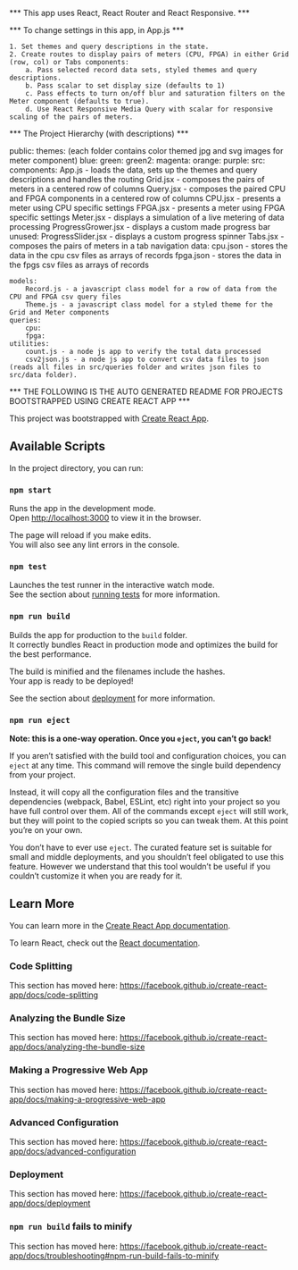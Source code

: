 *** This app uses React, React Router and React Responsive. ***

*** To change settings in this app, in App.js ***

    1. Set themes and query descriptions in the state.
    2. Create routes to display pairs of meters (CPU, FPGA) in either Grid (row, col) or Tabs components:
        a. Pass selected record data sets, styled themes and query descriptions.
        b. Pass scalar to set display size (defaults to 1)
        c. Pass effects to turn on/off blur and saturation filters on the Meter component (defaults to true).
        d. Use React Responsive Media Query with scalar for responsive scaling of the pairs of meters.

*** The Project Hierarchy (with descriptions) ***

public:
    themes: (each folder contains color themed jpg and svg images for meter component)
        blue:
        green:
        green2:
        magenta:
        orange:
        purple:
src:
    components:
        App.js - loads the data, sets up the themes and query descriptions and handles the routing
        Grid.jsx - composes the pairs of meters in a centered row of columns
        Query.jsx - composes the paired CPU and FPGA components in a centered row of columns
        CPU.jsx - presents a meter using CPU specific settings
        FPGA.jsx - presents a meter using FPGA specific settings
        Meter.jsx - displays a simulation of a live metering of data processing
        ProgressGrower.jsx - displays a custom made progress bar
        unused:
            ProgressSlider.jsx - displays a custom progress spinner
            Tabs.jsx - composes the pairs of meters in a tab navigation
    data:
        cpu.json - stores the data in the cpu csv files as arrays of records
        fpga.json - stores the data in the fpgs csv files as arrays of records

    models:
        Record.js - a javascript class model for a row of data from the CPU and FPGA csv query files
        Theme.js - a javascript class model for a styled theme for the Grid and Meter components
    queries: 
        cpu:
        fpga:
    utilities:
        count.js - a node js app to verify the total data processed
        csv2json.js - a node js app to convert csv data files to json (reads all files in src/queries folder and writes json files to src/data folder).



*** THE FOLLOWING IS THE AUTO GENERATED README FOR PROJECTS BOOTSTRAPPED USING CREATE REACT APP ***

This project was bootstrapped with [Create React App](https://github.com/facebook/create-react-app).

## Available Scripts

In the project directory, you can run:

### `npm start`

Runs the app in the development mode.<br />
Open [http://localhost:3000](http://localhost:3000) to view it in the browser.

The page will reload if you make edits.<br />
You will also see any lint errors in the console.

### `npm test`

Launches the test runner in the interactive watch mode.<br />
See the section about [running tests](https://facebook.github.io/create-react-app/docs/running-tests) for more information.

### `npm run build`

Builds the app for production to the `build` folder.<br />
It correctly bundles React in production mode and optimizes the build for the best performance.

The build is minified and the filenames include the hashes.<br />
Your app is ready to be deployed!

See the section about [deployment](https://facebook.github.io/create-react-app/docs/deployment) for more information.

### `npm run eject`

**Note: this is a one-way operation. Once you `eject`, you can’t go back!**

If you aren’t satisfied with the build tool and configuration choices, you can `eject` at any time. This command will remove the single build dependency from your project.

Instead, it will copy all the configuration files and the transitive dependencies (webpack, Babel, ESLint, etc) right into your project so you have full control over them. All of the commands except `eject` will still work, but they will point to the copied scripts so you can tweak them. At this point you’re on your own.

You don’t have to ever use `eject`. The curated feature set is suitable for small and middle deployments, and you shouldn’t feel obligated to use this feature. However we understand that this tool wouldn’t be useful if you couldn’t customize it when you are ready for it.

## Learn More

You can learn more in the [Create React App documentation](https://facebook.github.io/create-react-app/docs/getting-started).

To learn React, check out the [React documentation](https://reactjs.org/).

### Code Splitting

This section has moved here: https://facebook.github.io/create-react-app/docs/code-splitting

### Analyzing the Bundle Size

This section has moved here: https://facebook.github.io/create-react-app/docs/analyzing-the-bundle-size

### Making a Progressive Web App

This section has moved here: https://facebook.github.io/create-react-app/docs/making-a-progressive-web-app

### Advanced Configuration

This section has moved here: https://facebook.github.io/create-react-app/docs/advanced-configuration

### Deployment

This section has moved here: https://facebook.github.io/create-react-app/docs/deployment

### `npm run build` fails to minify

This section has moved here: https://facebook.github.io/create-react-app/docs/troubleshooting#npm-run-build-fails-to-minify
